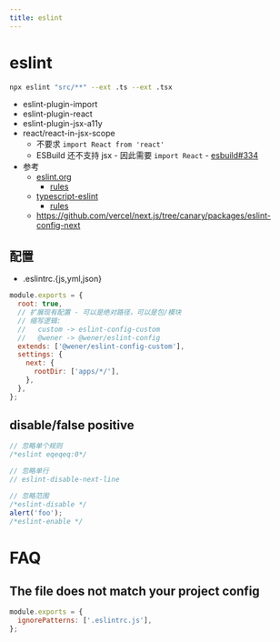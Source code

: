 ```yaml
---
title: eslint
---
```


# eslint

```bash
npx eslint "src/**" --ext .ts --ext .tsx
```

- eslint-plugin-import
- eslint-plugin-react
- eslint-plugin-jsx-a11y
- react/react-in-jsx-scope
  - 不要求 `import React from 'react'`
  - ESBuild 还不支持 jsx - 因此需要 `import React` - [esbuild#334](https://github.com/evanw/esbuild/issues/334)
- 参考
  - [eslint.org](https://eslint.org)
    - [rules](https://eslint.org/docs/latest/rules/)
  - [typescript-eslint](https://github.com/typescript-eslint/typescript-eslint)
    - [rules](https://typescript-eslint.io/rules/)
  - https://github.com/vercel/next.js/tree/canary/packages/eslint-config-next

## 配置

- .eslintrc.{js,yml,json}

```js
module.exports = {
  root: true,
  // 扩展现有配置 - 可以是绝对路径，可以是包/模块
  // 缩写逻辑:
  //   custom -> eslint-config-custom
  //   @wener -> @wener/eslint-config
  extends: ['@wener/eslint-config-custom'],
  settings: {
    next: {
      rootDir: ['apps/*/'],
    },
  },
};
```

## disable/false positive

```js
// 忽略单个规则
/*eslint eqeqeq:0*/

// 忽略单行
// eslint-disable-next-line

// 忽略范围
/*eslint-disable */
alert('foo');
/*eslint-enable */
```

# FAQ

## The file does not match your project config

```js title=".eslintrc.js"
module.exports = {
  ignorePatterns: ['.eslintrc.js'],
};
```
